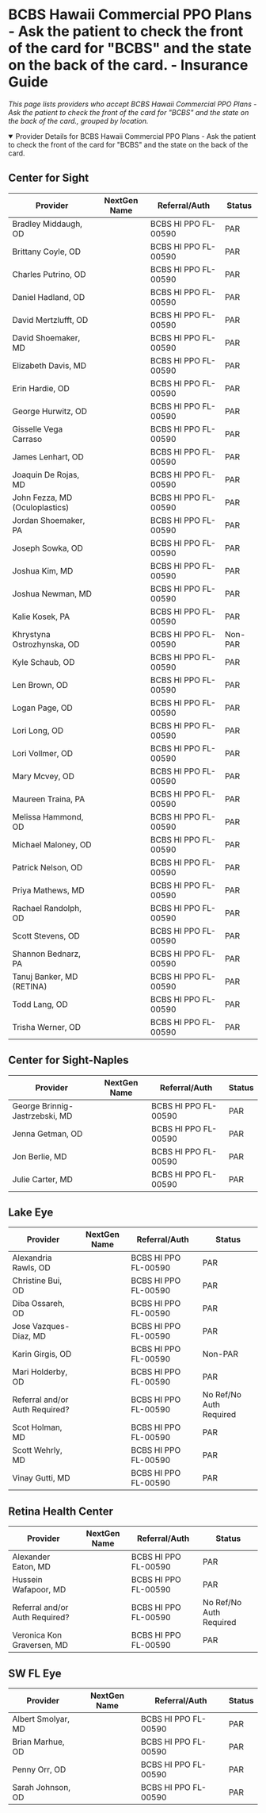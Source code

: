 # BCBS Hawaii Commercial PPO Plans - Ask the patient to check the front of the card for "BCBS" and the state on the back of the card. - Insurance Guide

*This page lists providers who accept BCBS Hawaii Commercial PPO Plans - Ask the patient to check the front of the card for "BCBS" and the state on the back of the card., grouped by location.*

<details open><summary>Provider Details for BCBS Hawaii Commercial PPO Plans - Ask the patient to check the front of the card for "BCBS" and the state on the back of the card.</summary>

## Center for Sight

| Provider | NextGen Name | Referral/Auth | Status |
|----------|-------------|--------------|--------|
| Bradley Middaugh, OD |  | BCBS HI PPO FL-00590 | PAR |
| Brittany Coyle, OD |  | BCBS HI PPO FL-00590 | PAR |
| Charles Putrino, OD |  | BCBS HI PPO FL-00590 | PAR |
| Daniel Hadland, OD |  | BCBS HI PPO FL-00590 | PAR |
| David Mertzlufft, OD |  | BCBS HI PPO FL-00590 | PAR |
| David Shoemaker, MD |  | BCBS HI PPO FL-00590 | PAR |
| Elizabeth Davis, MD |  | BCBS HI PPO FL-00590 | PAR |
| Erin Hardie, OD |  | BCBS HI PPO FL-00590 | PAR |
| George Hurwitz, OD |  | BCBS HI PPO FL-00590 | PAR |
| Gisselle Vega Carraso |  | BCBS HI PPO FL-00590 | PAR |
| James Lenhart, OD |  | BCBS HI PPO FL-00590 | PAR |
| Joaquin De Rojas, MD |  | BCBS HI PPO FL-00590 | PAR |
| John Fezza, MD (Oculoplastics) |  | BCBS HI PPO FL-00590 | PAR |
| Jordan Shoemaker, PA |  | BCBS HI PPO FL-00590 | PAR |
| Joseph Sowka, OD |  | BCBS HI PPO FL-00590 | PAR |
| Joshua Kim, MD |  | BCBS HI PPO FL-00590 | PAR |
| Joshua Newman, MD |  | BCBS HI PPO FL-00590 | PAR |
| Kalie Kosek, PA |  | BCBS HI PPO FL-00590 | PAR |
| Khrystyna Ostrozhynska, OD |  | BCBS HI PPO FL-00590 | Non-PAR |
| Kyle Schaub, OD |  | BCBS HI PPO FL-00590 | PAR |
| Len Brown, OD |  | BCBS HI PPO FL-00590 | PAR |
| Logan Page, OD |  | BCBS HI PPO FL-00590 | PAR |
| Lori Long, OD |  | BCBS HI PPO FL-00590 | PAR |
| Lori Vollmer, OD |  | BCBS HI PPO FL-00590 | PAR |
| Mary Mcvey, OD |  | BCBS HI PPO FL-00590 | PAR |
| Maureen Traina, PA |  | BCBS HI PPO FL-00590 | PAR |
| Melissa Hammond, OD |  | BCBS HI PPO FL-00590 | PAR |
| Michael Maloney, OD |  | BCBS HI PPO FL-00590 | PAR |
| Patrick Nelson, OD |  | BCBS HI PPO FL-00590 | PAR |
| Priya Mathews, MD |  | BCBS HI PPO FL-00590 | PAR |
| Rachael Randolph, OD |  | BCBS HI PPO FL-00590 | PAR |
| Scott Stevens, OD |  | BCBS HI PPO FL-00590 | PAR |
| Shannon Bednarz, PA |  | BCBS HI PPO FL-00590 | PAR |
| Tanuj Banker, MD (RETINA) |  | BCBS HI PPO FL-00590 | PAR |
| Todd Lang, OD |  | BCBS HI PPO FL-00590 | PAR |
| Trisha Werner, OD |  | BCBS HI PPO FL-00590 | PAR |

## Center for Sight-Naples

| Provider | NextGen Name | Referral/Auth | Status |
|----------|-------------|--------------|--------|
| George Brinnig-Jastrzebski, MD |  | BCBS HI PPO FL-00590 | PAR |
| Jenna Getman, OD |  | BCBS HI PPO FL-00590 | PAR |
| Jon Berlie, MD |  | BCBS HI PPO FL-00590 | PAR |
| Julie Carter, MD |  | BCBS HI PPO FL-00590 | PAR |

## Lake Eye 

| Provider | NextGen Name | Referral/Auth | Status |
|----------|-------------|--------------|--------|
| Alexandria Rawls, OD |  | BCBS HI PPO FL-00590 | PAR |
| Christine Bui, OD |  | BCBS HI PPO FL-00590 | PAR |
| Diba Ossareh, OD |  | BCBS HI PPO FL-00590 | PAR |
| Jose Vazques-Diaz, MD |  | BCBS HI PPO FL-00590 | PAR |
| Karin Girgis, OD |  | BCBS HI PPO FL-00590 | Non-PAR |
| Mari Holderby, OD |  | BCBS HI PPO FL-00590 | PAR |
| Referral and/or Auth Required? |  | BCBS HI PPO FL-00590 | No Ref/No Auth Required |
| Scot Holman, MD |  | BCBS HI PPO FL-00590 | PAR |
| Scott Wehrly, MD |  | BCBS HI PPO FL-00590 | PAR |
| Vinay Gutti, MD |  | BCBS HI PPO FL-00590 | PAR |

## Retina Health Center

| Provider | NextGen Name | Referral/Auth | Status |
|----------|-------------|--------------|--------|
| Alexander Eaton, MD |  | BCBS HI PPO FL-00590 | PAR |
| Hussein Wafapoor, MD |  | BCBS HI PPO FL-00590 | PAR |
| Referral and/or Auth Required? |  | BCBS HI PPO FL-00590 | No Ref/No Auth Required |
| Veronica Kon Graversen, MD |  | BCBS HI PPO FL-00590 | PAR |

## SW FL Eye

| Provider | NextGen Name | Referral/Auth | Status |
|----------|-------------|--------------|--------|
| Albert Smolyar, MD |  | BCBS HI PPO FL-00590 | PAR |
| Brian Marhue, OD |  | BCBS HI PPO FL-00590 | PAR |
| Penny Orr, OD |  | BCBS HI PPO FL-00590 | PAR |
| Sarah Johnson, OD |  | BCBS HI PPO FL-00590 | PAR |

</details>

